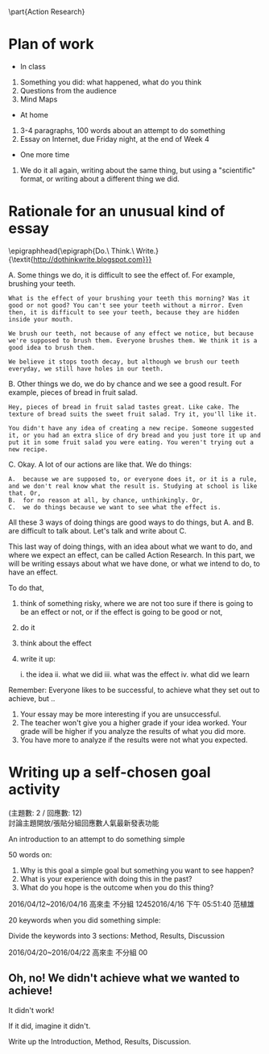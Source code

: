 \part{Action Research}

# Plan of work
	
* In class

1. Something you did: what happened, what do you think
2. Questions from the audience
3. Mind Maps

* At home

1. 3-4 paragraphs, 100 words about an attempt to do something
2. Essay on Internet, due Friday night, at the end of Week 4

* One more time

1. We do it all again, writing about the same thing, but using a "scientific" format, or writing about a different thing we did.

# Rationale for an unusual kind of essay

\epigraphhead{\epigraph{Do.\\ Think.\\ Write.}{\textit{http://dothinkwrite.blogspot.com}}}

A.  Some things we do, it is difficult to see the effect of. For example, brushing your teeth.

    What is the effect of your brushing your teeth this morning? Was it good or not good? You can't see your teeth without a mirror. Even then, it is difficult to see your teeth, because they are hidden inside your mouth.

    We brush our teeth, not because of any effect we notice, but because we're supposed to brush them. Everyone brushes them. We think it is a good idea to brush them.

    We believe it stops tooth decay, but although we brush our teeth everyday, we still have holes in our teeth.

B.  Other things we do, we do by chance and we see a good result. For example, pieces of bread in fruit salad.

    Hey, pieces of bread in fruit salad tastes great. Like cake. The texture of bread suits the sweet fruit salad. Try it, you'll like it.

    You didn't have any idea of creating a new recipe. Someone suggested it, or you had an extra slice of dry bread and you just tore it up and put it in some fruit salad you were eating. You weren't trying out a new recipe.

C.  Okay. A lot of our actions are like that. We do things:

    A.  because we are supposed to, or everyone does it, or it is a rule, and we don't real know what the result is. Studying at school is like that. Or,
    B.  for no reason at all, by chance, unthinkingly. Or,
    C.  we do things because we want to see what the effect is.

All these 3 ways of doing things are good ways to do things, but A. and B. are difficult to talk about. Let's talk and write about C.

This last way of doing things, with an idea about what we want to do, and where we expect an effect, can be called Action Research. In this part, we will be writing essays about what we have done, or what we intend to do, to have an effect.

To do that,

1. think of something risky, where we are not too sure if there is going to be an effect or not, or if the effect is going to be good or not, 
2. do it
3. think about the effect
4. write it up:
	
	i. the idea
	ii. what we did
	iii. what was the effect
	iv. what did we learn

Remember: Everyone likes to be successful, to achieve what they set out to achieve, but ..

1. Your essay may be more interesting if you are unsuccessful.
2. The teacher won't give you a higher grade if your idea worked. Your grade will be higher if you analyze the results of what you did more.
3. You have more to analyze if the results were not what you expected.

# Writing up a self-chosen goal activity

(主題數: 2 / 回應數: 12) 	    
討論主題開放/張貼分組回應數人氣最新發表功能

An introduction to an attempt to do something simple

50 words on:

1. Why is this goal a simple goal but something you want to see happen?
2. What is your experience with doing this in the past?
3. What do you hope is the outcome when you do this thing? 

2016/04/12~2016/04/16
高來圭 	不分組 	12452016/4/16 下午 05:51:40
范植雄 	

20 keywords when you did something simple:

Divide the keywords into 3 sections: Method, Results, Discussion 

2016/04/20~2016/04/22
高來圭 	不分組 	00

## Oh, no! We didn't achieve what we wanted to achieve!

It didn't work!

If it did, imagine it didn't.

Write up the Introduction, Method, Results, Discussion.
	

